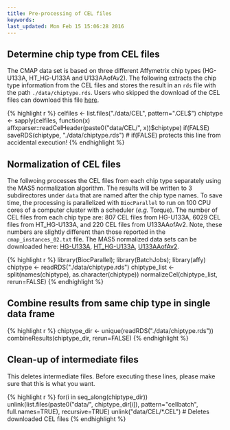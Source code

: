 ```yaml
---
title: Pre-processing of CEL files
keywords: 
last_updated: Mon Feb 15 15:06:28 2016
---
```


## Determine chip type from CEL files 
The CMAP data set is based on three different Affymetrix chip types (HG-U133A,
HT_HG-U133A and U133AAofAv2). The following extracts the chip type information
from the CEL files and stores the result in an `rds` file with the path 
`./data/chiptype.rds`. Users who skipped the download of the CEL files can
download this file [here](http://biocluster.ucr.edu/~tgirke/projects/longevity/cmap/data/chiptype.rds).


{% highlight r %}
celfiles <- list.files("./data/CEL", pattern=".CEL$")
chiptype <- sapply(celfiles, function(x) affxparser::readCelHeader(paste0("data/CEL/", x))$chiptype)
if(FALSE) saveRDS(chiptype, "./data/chiptype.rds") # if(FALSE) protects this line from accidental execution!
{% endhighlight %}


## Normalization of CEL files

The follwoing processes the CEL files from each chip type separately using the
MAS5 normalization algorithm. The results will be written to 3 subdirectores
under `data` that are named after the chip type names.  To save time, the
processing is parallelized with `BiocParallel` to run on 100 CPU cores of a
computer cluster with a scheduler (_e.g._ Torque). The number of CEL files from
each chip type are: 807 CEL files from HG-U133A, 6029 CEL files from
HT_HG-U133A, and 220 CEL files from U133AAofAv2. Note, these numbers are slightly
different than those reported in the `cmap_instances_02.txt` file. The MAS5 normalized data
sets can be downloaded here: 
[HG-U133A](http://biocluster.ucr.edu/~tgirke/projects/longevity/cmap/data/HG-U133A/all_mas5exprs.rds), 
[HT_HG-U133A](http://biocluster.ucr.edu/~tgirke/projects/longevity/cmap/data/HT_HG-U133A/all_mas5exprs.rds), 
[U133AAofAv2](http://biocluster.ucr.edu/~tgirke/projects/longevity/cmap/data/U133AAofAv2/all_mas5exprs.rds).



{% highlight r %}
library(BiocParallel); library(BatchJobs); library(affy)
chiptype <- readRDS("./data/chiptype.rds")
chiptype_list <- split(names(chiptype), as.character(chiptype))
normalizeCel(chiptype_list, rerun=FALSE) 
{% endhighlight %}


## Combine results from same chip type in single data frame


{% highlight r %}
chiptype_dir <- unique(readRDS("./data/chiptype.rds"))
combineResults(chiptype_dir, rerun=FALSE)
{% endhighlight %}


## Clean-up of intermediate files

This deletes intermediate files. Before executing these lines, please make sure that this is what you want.


{% highlight r %}
for(i in seq_along(chiptype_dir)) unlink(list.files(paste0("data/", chiptype_dir[i]), pattern="cellbatch", full.names=TRUE), recursive=TRUE)
unlink("data/CEL/*.CEL") # Deletes downloaded CEL files
{% endhighlight %}


